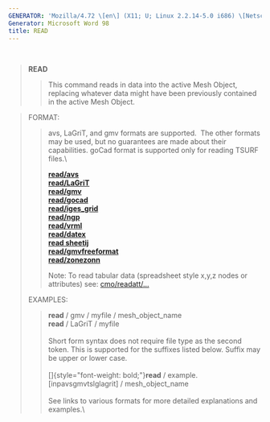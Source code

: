 ```yaml
---
GENERATOR: 'Mozilla/4.72 \[en\] (X11; U; Linux 2.2.14-5.0 i686) \[Netscape\]'
Generator: Microsoft Word 98
title: READ
---
```


 

> **READ**
>
> > This command reads in data into the active Mesh Object, replacing
> > whatever data might have been previously contained in the active
> > Mesh Object.

> FORMAT:
>
> > avs, LaGriT, and gmv formats are supported.  The other formats may
> > be used, but no guarantees are made about their capabilities. goCad
> > format is supported only for reading TSURF files.\
> >
> > **[read/avs](../read_avs.html)**\
> > **[read/LaGriT](../read_lagrit.html)**\
> > **[read/gmv](../read_gmv.html)**\
> > **[read/gocad](../read_gocad.html)**\
> > **[read/iges\_grid](../read_iges_grid.html)**\
> > **[read/ngp](../read_ngp.html)**\
> > **[read/vrml](../read_vrml.html)**\
> > **[read/datex](../read_datex.html)**\
> > **[read sheetij](../read_sheetij.html)**\
> > **[read/gmvfreeformat](../read_freeformat.html)**\
> > **[read/zonezonn\
> > ](../read_fehm_zone.html)**
> >
> > Note: To read tabular data (spreadsheet style x,y,z nodes or
> > attributes) see: [cmo/readatt/...](cmo/cmo_readatt.html)
>
> EXAMPLES:
>
> > **read** / gmv / myfile / mesh\_object\_name\
> > **read** / LaGriT / myfile\
> > \
> > Short form syntax does not require file type as the second token.
> > This is supported for the suffixes listed below. Suffix may be upper
> > or lower case.\
> > \
> > []{style="font-weight: bold;"}**read** /
> > example.\[inpavsgmvtslglagrit\] / mesh\_object\_name\
> > \
> > See links to various formats for more detailed explanations and
> > examples.\

\
\
[\
](../read_fehm_zone.html)

